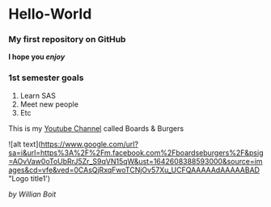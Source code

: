 # Hello-World

### My first repository on GitHub

**I hope you _enjoy_**

### 1st semester goals

1. Learn SAS 
2. Meet new people
3. Etc

This is my [Youtube Channel](https://www.youtube.com/c/BoardsBurgers) called Boards & Burgers

![alt text](https://www.google.com/url?sa=i&url=https%3A%2F%2Fm.facebook.com%2Fboardseburgers%2F&psig=AOvVaw0oToUbRrJ5Zr_S9qVN15qW&ust=1642608388593000&source=images&cd=vfe&ved=0CAsQjRxqFwoTCNjOv57Xu_UCFQAAAAAdAAAAABAD "Logo title1')


*by Willian Boit*


